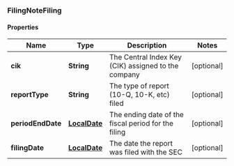 
### FilingNoteFiling

#### Properties
Name | Type | Description | Notes
------------ | ------------- | ------------- | -------------
**cik** | **String** | The Central Index Key (CIK) assigned to the company |  [optional]
**reportType** | **String** | The type of report (10-Q, 10-K, etc) filed |  [optional]
**periodEndDate** | [**LocalDate**](LocalDate.md) | The ending date of the fiscal period for the filing |  [optional]
**filingDate** | [**LocalDate**](LocalDate.md) | The date the report was filed with the SEC |  [optional]



